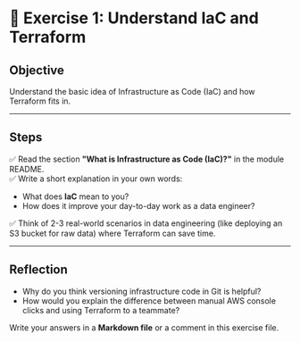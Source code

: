 # 📝 Exercise 1: Understand IaC and Terraform

## Objective

Understand the basic idea of Infrastructure as Code (IaC) and how Terraform fits in.

---

## Steps

✅ Read the section **"What is Infrastructure as Code (IaC)?"** in the module README.  
✅ Write a short explanation in your own words:
- What does **IaC** mean to you?  
- How does it improve your day-to-day work as a data engineer?

✅ Think of 2-3 real-world scenarios in data engineering (like deploying an S3 bucket for raw data) where Terraform can save time.

---

## Reflection

- Why do you think versioning infrastructure code in Git is helpful?  
- How would you explain the difference between manual AWS console clicks and using Terraform to a teammate?

Write your answers in a **Markdown file** or a comment in this exercise file.
